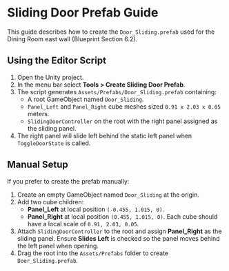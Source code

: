 # Sliding Door Prefab Guide

This guide describes how to create the `Door_Sliding.prefab` used for the Dining Room east wall (Blueprint Section 6.2).

## Using the Editor Script
1. Open the Unity project.
2. In the menu bar select **Tools > Create Sliding Door Prefab**.
3. The script generates `Assets/Prefabs/Door_Sliding.prefab` containing:
   - A root GameObject named `Door_Sliding`.
   - `Panel_Left` and `Panel_Right` cube meshes sized `0.91 x 2.03 x 0.05` meters.
   - `SlidingDoorController` on the root with the right panel assigned as the sliding panel.
4. The right panel will slide left behind the static left panel when `ToggleDoorState` is called.

## Manual Setup
If you prefer to create the prefab manually:
1. Create an empty GameObject named `Door_Sliding` at the origin.
2. Add two cube children:
   - **Panel_Left** at local position `(-0.455, 1.015, 0)`.
   - **Panel_Right** at local position `(0.455, 1.015, 0)`.
   Each cube should have a local scale of `0.91, 2.03, 0.05`.
3. Attach `SlidingDoorController` to the root and assign **Panel_Right** as the sliding panel. Ensure **Slides Left** is checked so the panel moves behind the left panel when opening.
4. Drag the root into the `Assets/Prefabs` folder to create `Door_Sliding.prefab`.
